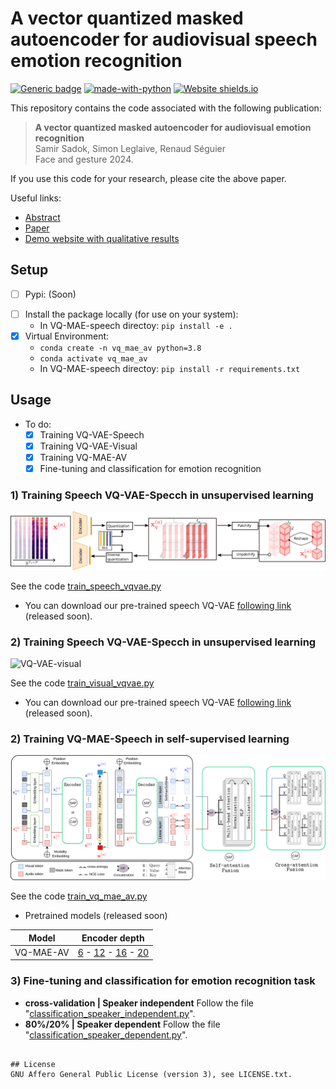 
# A vector quantized masked autoencoder for audiovisual speech emotion recognition
[![Generic badge](https://img.shields.io/badge/<STATUS>-<in_progress>-<COLOR>.svg)]()
[![made-with-python](https://img.shields.io/badge/Made%20with-Python-1f425f.svg)](https://www.python.org/)
[![Website shields.io](https://img.shields.io/website-up-down-green-red/http/shields.io.svg)](https://samsad35.github.io/site-mdvae/)

[comment]: <> ([![PyPI version fury.io]&#40;https://badge.fury.io/py/ansicolortags.svg&#41;]&#40;https://test.pypi.org/project/&#41;)


This repository contains the code associated with the following publication:
> **A vector quantized masked autoencoder for audiovisual emotion recognition**<br> Samir Sadok, Simon Leglaive, Renaud Séguier<br>Face and gesture 2024.

If you use this code for your research, please cite the above paper.

Useful links:
- [Abstract](https://arxiv.org/abs/2305.03568)
- [Paper]()
- [Demo website with qualitative results](https://samsad35.github.io/site-mdvae/)

## Setup 
- [ ] Pypi: (Soon) 

[comment]: <> (  - ``````)
- [ ] Install the package locally (for use on your system):  
  - In VQ-MAE-speech directoy: ```pip install -e .```
- [x] Virtual Environment: 
  - ```conda create -n vq_mae_av python=3.8```
  - ```conda activate vq_mae_av```
  - In VQ-MAE-speech directoy: ```pip install -r requirements.txt```

## Usage
* To do:
  * [x] Training VQ-VAE-Speech
  * [x] Training VQ-VAE-Visual
  * [X] Training VQ-MAE-AV
  * [X] Fine-tuning and classification for emotion recognition

### 1) Training Speech VQ-VAE-Specch in unsupervised learning

![VQ-VAE-audio](images/tokens-audio.svg)

See the code [train_speech_vqvae.py](train_speech_vqvae.py)
- You can download our pre-trained speech VQ-VAE [following link]() (released soon).

### 2) Training Speech VQ-VAE-Specch in unsupervised learning

![VQ-VAE-visual](images/tokens-visual.svg)

See the code [train_visual_vqvae.py](train_visual_vqvae.py)
- You can download our pre-trained speech VQ-VAE [following link]() (released soon).

### 2) Training VQ-MAE-Speech in self-supervised learning
![VQ-MAE](images/overview-new.svg)

See the code [train_vq_mae_av.py](train_vq_mae_av.py)
- Pretrained models (released soon)

| Model         	| Encoder depth    	| 
|---------------	|---------------------	|
| VQ-MAE-AV 	| [6]() - [12]() - [16]() - [20]() 	|

### 3) Fine-tuning and classification for emotion recognition task

- __cross-validation | Speaker independent__ Follow the file "[classification_speaker_independent.py](classification_speaker_independent.py)".
- __80%/20% | Speaker dependent__ Follow the file "[classification_speaker_dependent.py](classification_speaker_dependent.py)".

```

## License
GNU Affero General Public License (version 3), see LICENSE.txt.